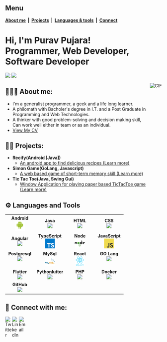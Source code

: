 ## Menu

<b>[About me](#%EF%B8%8F-about-me)&nbsp;&nbsp;|&nbsp;&nbsp;[Projects](#-projects)&nbsp;&nbsp;|&nbsp;&nbsp;[Languages & tools](#%EF%B8%8F-languages-and-tools)&nbsp;&nbsp;|&nbsp;&nbsp;[Connect](#-connect-with-me)</b>
<h1>Hi, I'm Purav Pujara! <br/> Programmer, Web Developer, Software Developer</h1>

<p>
  <img height="180em" src="https://github-readme-stats.vercel.app/api?username=puru888&show_icons=true&hide_border=true&&count_private=true&include_all_commits=true" />
  <img height="180em" src="https://github-readme-stats.vercel.app/api/top-langs/?username=puru888&exclude_repo=KNN-Image-Classification&show_icons=true&hide_border=true&layout=compact&langs_count=8"/>
</p>
    <img align="right" alt="GIF" src="https://images.squarespace-cdn.com/content/v1/5769fc401b631bab1addb2ab/1541580611624-TE64QGKRJG8SWAIUS7NS/ke17ZwdGBToddI8pDm48kPoswlzjSVMM-SxOp7CV59BZw-zPPgdn4jUwVcJE1ZvWQUxwkmyExglNqGp0IvTJZamWLI2zvYWH8K3-s_4yszcp2ryTI0HqTOaaUohrI8PI6FXy8c9PWtBlqAVlUS5izpdcIXDZqDYvprRqZ29Pw0o/coding-freak.gif?raw=true" height="318" />
    
 ## 🙎🏻‍♂️ About me:
 
 - I'm a generalist programmer, a geek and a life long learner.
 - A philomath with Bacholer's degree in I.T. and a Post Graduate in Programming and Web Technologies.
 - A thinker with good problem-solving and decision making skill, Can work well either in team or as an individual.
 - [View My CV](https://drive.google.com/file/d/1Wi9GzoRUDcGOgUp2Qvg0sKg7IiLoN_Uv/view?usp=drive_link)
 
## 👨‍💻 Projects:

- <b>Recify(Android [Java])</b>
  - [An android app to find delicious recipes (Learn more)](https://github.com/puru888/Recify.git)
- <b>Simon Game(GoLang, Javascript)</b>
  - [A web based game of short-term memory skill (Learn more)](https://github.com/puru888/SimonGameWithGolang.git)
- <b>Tic Tac Toe(Java, Swing Gui)</b>
  - [Window Application for playing paper based TicTacToe game (Learn more)](https://github.com/puru888/Tic-Tac-Toe.git)


## ⚙️ Languages and Tools
<table width="320px>
<tbody>
<tr align="top">
            <td width="80px" align="center">
            <span><strong>Android</strong></span><br>
            <img height="32px" src="https://raw.githubusercontent.com/devicons/devicon/master/icons/android/android-original-wordmark.svg">
            </td>
            <td width="80px" align="center">
            <span><strong>Java</strong></span><br>
            <img height="32px" src="https://cdn.jsdelivr.net/gh/devicons/devicon/icons/java/java-original.svg">
            </td>
            <td width="80px" align="center">
            <span><strong>HTML</strong></span><br>
            <img height="32px" src="https://cdn.jsdelivr.net/gh/devicons/devicon/icons/html5/html5-original.svg">
            </td>
            <td width="80px" align="center">
            <span><strong>CSS</strong></span><br>
            <img height="32px" src="https://cdn.jsdelivr.net/gh/devicons/devicon/icons/css3/css3-original.svg">
            </td>
        </tr>
        <tr align="top">
            <td width="80px" align="center">
            <span><strong>Angular</strong></span><br>
            <img height="32px" src="https://angular.io/assets/images/logos/angular/angular.svg">
            </td>
            <td width="80px" align="center">
            <span><strong>TypeScript</strong></span><br>
            <img height="32" src="https://raw.githubusercontent.com/devicons/devicon/master/icons/typescript/typescript-original.svg">
            </td>
            <td width="80px" align="center">
            <span><strong>Node</strong></span><br>
            <img height="32" src="https://raw.githubusercontent.com/devicons/devicon/master/icons/nodejs/nodejs-original-wordmark.svg">
            </td>
            <td width="80px" align="center">
            <span><strong>JavaScript</strong></span><br>
            <img height="32px" src="https://raw.githubusercontent.com/devicons/devicon/master/icons/javascript/javascript-original.svg">
            </td>
             <tr valign="top">
            <td width="80px" align="center">
            <span><strong>Postgresql</strong></span><br>
            <img height="32px" src="https://user-images.githubusercontent.com/67874545/186796635-de89bfc5-42ed-4d31-b330-6010bd40c275.svg">
            </td>
            <td width="80px" align="center">
            <span><strong>MySql</strong></span><br>
            <img height="32" src="https://raw.githubusercontent.com/devicons/devicon/master/icons/mysql/mysql-original-wordmark.svg">
            </td>
            <td width="80px" align="center">
            <span><strong>React</strong></span><br>
            <img height="32" src="https://raw.githubusercontent.com/devicons/devicon/master/icons/react/react-original-wordmark.svg">
            </td>
            <td width="80px" align="center">
            <span><strong>GO Lang</strong></span><br>
            <img height="32px" src="https://user-images.githubusercontent.com/67874545/186797066-a54ca664-e41a-4c47-bcfb-f3cb0cf2b67d.svg">
            </td>
      </tr>
      <tr align="top">
            <td width="80px" align="center">
            <span><strong>Flutter</strong></span><br>
            <img height="32px" src="https://user-images.githubusercontent.com/67874545/186797163-90b00ddd-0d33-42b8-beed-2071ebc545cc.svg">
            </td>
            <td width="80px" align="center">
            <span><strong>Pythonlutter</strong></span><br>
            <img height="32px" src="https://user-images.githubusercontent.com/67874545/186797998-22f62c13-8b8b-4616-8754-e0c6caa586d2.svg">
            </td>
            <td width="80px" align="center">
            <span><strong>PHP</strong></span><br>
            <img height="32px" src="https://user-images.githubusercontent.com/67874545/186797932-57abfffb-f5dd-464f-89ab-cad4198bb9e9.svg">
            </td>
            <td width="80px" align="center">
            <span><strong>Docker</strong></span><br>
            <img height="32px" src="https://user-images.githubusercontent.com/67874545/186797862-b2ba11b2-a5fd-4552-a1e6-c9ad984e13e2.svg">
            </td>
        </tr>
        <tr align="top">
            <td width="80px" align="center">
            <span><strong>GitHub</strong></span><br>
            <img height="32px" src="https://www.vectorlogo.zone/logos/git-scm/git-scm-icon.svg">
            </td>
        </tr>
</tbody>

</table>

## 🤳 Connect with me:


[<img align="left" alt="Twitter" width="22px" src="https://user-images.githubusercontent.com/67874545/187975066-d76adb0d-b3e2-48ee-b381-c0d2dc6da833.svg" />][Github]
[<img align="left" alt="LinkedIn" width="22px" src="https://cdn.jsdelivr.net/npm/simple-icons@v3/icons/linkedin.svg" />][linkedin]
[<img align="left" alt="Email" width="22px" src="https://user-images.githubusercontent.com/67874545/187039146-9e47a22e-a74e-4bb2-9922-d96c00d0cfc8.svg" />][Gmail]

[Github]: https://github.com/puru888
[linkedin]: https://linkedin.com/in/purav-pujara
[Gmail]: mailto:puravpujara162@gmail.com

